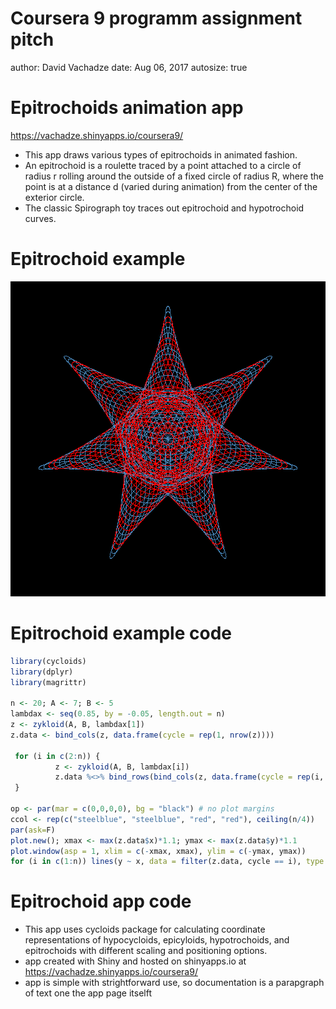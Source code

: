 Coursera 9 programm assignment pitch
========================================================
author: David Vachadze
date: Aug 06, 2017
autosize: true

Epitrochoids animation app
========================================================

https://vachadze.shinyapps.io/coursera9/

- This app draws various types of epitrochoids in animated fashion. 
- An epitrochoid is a roulette traced by a point attached
             to a circle of radius r rolling around the outside of a fixed circle of radius R, where 
             the point is at a distance d (varied during animation) from the center of the exterior circle.
- The classic Spirograph toy traces out epitrochoid and hypotrochoid curves.


Epitrochoid example
========================================================

![plot of chunk unnamed-chunk-1](pitch-figure/unnamed-chunk-1-1.png)


Epitrochoid example code
========================================================


```r
library(cycloids)
library(dplyr)
library(magrittr)

n <- 20; A <- 7; B <- 5
lambdax <- seq(0.85, by = -0.05, length.out = n)
z <- zykloid(A, B, lambdax[1])
z.data <- bind_cols(z, data.frame(cycle = rep(1, nrow(z))))
      
 for (i in c(2:n)) { 
          z <- zykloid(A, B, lambdax[i])
          z.data %<>% bind_rows(bind_cols(z, data.frame(cycle = rep(i, nrow(z)))))
 }

op <- par(mar = c(0,0,0,0), bg = "black") # no plot margins
ccol <- rep(c("steelblue", "steelblue", "red", "red"), ceiling(n/4))
par(ask=F)
plot.new(); xmax <- max(z.data$x)*1.1; ymax <- max(z.data$y)*1.1 
plot.window(asp = 1, xlim = c(-xmax, xmax), ylim = c(-ymax, ymax))
for (i in c(1:n)) lines(y ~ x, data = filter(z.data, cycle == i), type = "l", col = ccol[i])  
```

Epitrochoid app code
========================================================
- This app uses cycloids package for calculating coordinate representations of hypocycloids, epicyloids, hypotrochoids, and epitrochoids with different scaling and positioning options. 
- app created with Shiny and hosted on shinyapps.io at https://vachadze.shinyapps.io/coursera9/
- app is simple with strightforward use, so documentation is a parapgraph of text one the app page itselft

